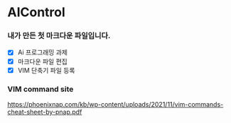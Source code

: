 # AIControl

### 내가 만든 첫 마크다운 파일입니다.
- [x] Ai 프로그래밍 과제
- [x] 마크다운 파일 편집
- [x] VIM 단축기 파일 등록
### VIM command site
<a> https://phoenixnap.com/kb/wp-content/uploads/2021/11/vim-commands-cheat-sheet-by-pnap.pdf
